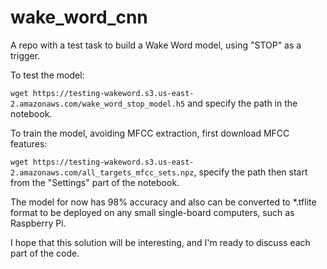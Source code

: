# wake_word_cnn

A repo with a test task to build a Wake Word model, using "STOP" as a trigger. 

To test the model:

```wget https://testing-wakeword.s3.us-east-2.amazonaws.com/wake_word_stop_model.h5``` and specify the path in the notebook.

To train the model, avoiding MFCC extraction, first download MFCC features:

```wget https://testing-wakeword.s3.us-east-2.amazonaws.com/all_targets_mfcc_sets.npz```, specify the path then start from the "Settings" part of the notebook. 

The model for now has 98% accuracy and also can be converted to *.tflite format to be deployed on any small single-board computers, such as Raspberry Pi.

I hope that this solution will be interesting, and I'm ready to discuss each part of the code. 
